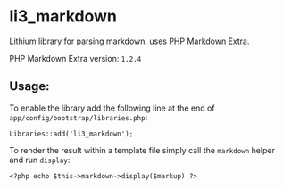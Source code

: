 # li3_markdown
Lithium library for parsing markdown, uses [PHP Markdown Extra](http://michelf.com/projects/php-markdown/extra/).

PHP Markdown Extra version: `1.2.4`

## Usage:
To enable the library add the following line at the end of `app/config/bootstrap/libraries.php`:

    Libraries::add('li3_markdown');

To render the result within a template file simply call the `markdown` helper and run `display`:

    <?php echo $this->markdown->display($markup) ?>